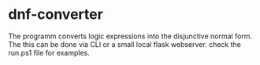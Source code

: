 # dnf-converter
The programm converts logic expressions into the disjunctive normal form.
The this can be done via CLI or a small local flask webserver.
check the run.ps1 file for examples.

